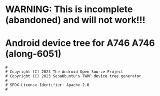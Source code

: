 # WARNING: This is incomplete (abandoned) and will not work!!!



# Android device tree for A746 A746 (along-6051)

```
#
# Copyright (C) 2023 The Android Open Source Project
# Copyright (C) 2023 SebaUbuntu's TWRP device tree generator
#
# SPDX-License-Identifier: Apache-2.0
#
```
